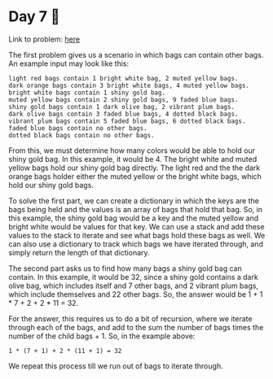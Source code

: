 # Day 7 🎄

Link to problem: [here](https://adventofcode.com/2020/day/7)

The first problem gives us a scenario in which bags can contain other bags. An example input may look like this:

    light red bags contain 1 bright white bag, 2 muted yellow bags.
    dark orange bags contain 3 bright white bags, 4 muted yellow bags.
    bright white bags contain 1 shiny gold bag.
    muted yellow bags contain 2 shiny gold bags, 9 faded blue bags.
    shiny gold bags contain 1 dark olive bag, 2 vibrant plum bags.
    dark olive bags contain 3 faded blue bags, 4 dotted black bags.
    vibrant plum bags contain 5 faded blue bags, 6 dotted black bags.
    faded blue bags contain no other bags.
    dotted black bags contain no other bags.

From this, we must determine how many colors would be able to hold our shiny gold bag. In this example, it would be 4. The bright white and muted yellow bags hold our shiny gold bag directly. The light red and the the dark orange bags holder either the muted yellow or the bright white bags, which hold our shiny gold bags.

To solve the first part, we can create a dictionary in which the keys are the bags being held and the values is an array of bags that hold that bag. So, in this example, the shiny gold bag would be a key and the muted yellow and bright white would be values for that key. We can use a stack and add these values to the stack to iterate and see what bags hold these bags as well. We can also use a dictionary to track which bags we have iterated through, and simply return the length of that dictionary.

The second part asks us to find how many bags a shiny gold bag can contain. In this example, it would be 32, since a shiny gold contains a dark olive bag, which includes itself and 7 other bags, and 2 vibrant plum bags, which include themselves and 22 other bags. So, the answer would be 1 + 1 \* 7 + 2 + 2 \* 11 = 32.

For the answer, this requires us to do a bit of recursion, where we iterate through each of the bags, and add to the sum the number of bags times the number of the child bags + 1. So, in the example above:

    1 * (7 + 1) + 2 * (11 + 1) = 32

We repeat this process till we run out of bags to iterate through.
